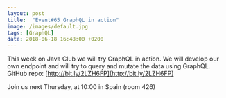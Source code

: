 ```yaml
---
layout: post
title:  "Event#65 GraphQL in action"
image: /images/default.jpg
tags: [GraphQL]
date: 2018-06-18 16:48:00 +0200
---
```


This week on Java Club we will try GraphQL in action. We will develop our own endpoint and will try to query and mutate the data using GraphQL. GitHub repo:  [http://bit.ly/2LZH6FP](http://bit.ly/2LZH6FP)

Join us next Thursday, at 10:00 in Spain (room 426)